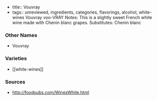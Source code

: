 - title:: Vouvray
- tags:: unreviewed, ingredients, categories, flavorings, alcohol, white-wines
Vouvray voo-VRAY Notes: This is a slightly sweet French white wine made with Chenin blanc grapes. Substitutes: Chenin blanc

### Other Names

* Vouvray

### Varieties

* [[white-wines]]

### Sources
* http://foodsubs.com/WinesWhite.html
